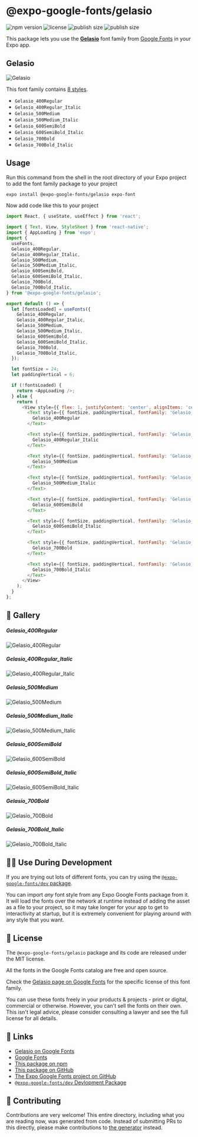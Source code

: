 # @expo-google-fonts/gelasio

![npm version](https://flat.badgen.net/npm/v/@expo-google-fonts/gelasio)
![license](https://flat.badgen.net/github/license/expo/google-fonts)
![publish size](https://flat.badgen.net/packagephobia/install/@expo-google-fonts/gelasio)
![publish size](https://flat.badgen.net/packagephobia/publish/@expo-google-fonts/gelasio)

This package lets you use the [**Gelasio**](https://fonts.google.com/specimen/Gelasio) font family from [Google Fonts](https://fonts.google.com/) in your Expo app.

## Gelasio

![Gelasio](./font-family.png)

This font family contains [8 styles](#-gallery).

- `Gelasio_400Regular`
- `Gelasio_400Regular_Italic`
- `Gelasio_500Medium`
- `Gelasio_500Medium_Italic`
- `Gelasio_600SemiBold`
- `Gelasio_600SemiBold_Italic`
- `Gelasio_700Bold`
- `Gelasio_700Bold_Italic`

## Usage

Run this command from the shell in the root directory of your Expo project to add the font family package to your project
```sh
expo install @expo-google-fonts/gelasio expo-font
```

Now add code like this to your project
```js
import React, { useState, useEffect } from 'react';

import { Text, View, StyleSheet } from 'react-native';
import { AppLoading } from 'expo';
import {
  useFonts,
  Gelasio_400Regular,
  Gelasio_400Regular_Italic,
  Gelasio_500Medium,
  Gelasio_500Medium_Italic,
  Gelasio_600SemiBold,
  Gelasio_600SemiBold_Italic,
  Gelasio_700Bold,
  Gelasio_700Bold_Italic,
} from '@expo-google-fonts/gelasio';

export default () => {
  let [fontsLoaded] = useFonts({
    Gelasio_400Regular,
    Gelasio_400Regular_Italic,
    Gelasio_500Medium,
    Gelasio_500Medium_Italic,
    Gelasio_600SemiBold,
    Gelasio_600SemiBold_Italic,
    Gelasio_700Bold,
    Gelasio_700Bold_Italic,
  });

  let fontSize = 24;
  let paddingVertical = 6;

  if (!fontsLoaded) {
    return <AppLoading />;
  } else {
    return (
      <View style={{ flex: 1, justifyContent: 'center', alignItems: 'center' }}>
        <Text style={{ fontSize, paddingVertical, fontFamily: 'Gelasio_400Regular' }}>
          Gelasio_400Regular
        </Text>

        <Text style={{ fontSize, paddingVertical, fontFamily: 'Gelasio_400Regular_Italic' }}>
          Gelasio_400Regular_Italic
        </Text>

        <Text style={{ fontSize, paddingVertical, fontFamily: 'Gelasio_500Medium' }}>
          Gelasio_500Medium
        </Text>

        <Text style={{ fontSize, paddingVertical, fontFamily: 'Gelasio_500Medium_Italic' }}>
          Gelasio_500Medium_Italic
        </Text>

        <Text style={{ fontSize, paddingVertical, fontFamily: 'Gelasio_600SemiBold' }}>
          Gelasio_600SemiBold
        </Text>

        <Text style={{ fontSize, paddingVertical, fontFamily: 'Gelasio_600SemiBold_Italic' }}>
          Gelasio_600SemiBold_Italic
        </Text>

        <Text style={{ fontSize, paddingVertical, fontFamily: 'Gelasio_700Bold' }}>
          Gelasio_700Bold
        </Text>

        <Text style={{ fontSize, paddingVertical, fontFamily: 'Gelasio_700Bold_Italic' }}>
          Gelasio_700Bold_Italic
        </Text>
      </View>
    );
  }
};

```

## 🔡 Gallery

##### Gelasio_400Regular
![Gelasio_400Regular](./Gelasio_400Regular.ttf.png)

##### Gelasio_400Regular_Italic
![Gelasio_400Regular_Italic](./Gelasio_400Regular_Italic.ttf.png)

##### Gelasio_500Medium
![Gelasio_500Medium](./Gelasio_500Medium.ttf.png)

##### Gelasio_500Medium_Italic
![Gelasio_500Medium_Italic](./Gelasio_500Medium_Italic.ttf.png)

##### Gelasio_600SemiBold
![Gelasio_600SemiBold](./Gelasio_600SemiBold.ttf.png)

##### Gelasio_600SemiBold_Italic
![Gelasio_600SemiBold_Italic](./Gelasio_600SemiBold_Italic.ttf.png)

##### Gelasio_700Bold
![Gelasio_700Bold](./Gelasio_700Bold.ttf.png)

##### Gelasio_700Bold_Italic
![Gelasio_700Bold_Italic](./Gelasio_700Bold_Italic.ttf.png)


## 👩‍💻 Use During Development

If you are trying out lots of different fonts, you can try using the [`@expo-google-fonts/dev` package](https://github.com/expo/google-fonts/tree/master/font-packages/dev#readme).

You can import *any* font style from any Expo Google Fonts package from it. It will load the fonts
over the network at runtime instead of adding the asset as a file to your project, so it may take longer
for your app to get to interactivity at startup, but it is extremely convenient
for playing around with any style that you want.

## 📖 License

The `@expo-google-fonts/gelasio` package and its code are released under the MIT license.

All the fonts in the Google Fonts catalog are free and open source.

Check the [Gelasio page on Google Fonts](https://fonts.google.com/specimen/Gelasio) for the specific license of this font family.

You can use these fonts freely in your products & projects - print or digital, commercial or otherwise. However, you can't sell the fonts on their own. This isn't legal advice, please consider consulting a lawyer and see the full license for all details.

## 🔗 Links

- [Gelasio on Google Fonts](https://fonts.google.com/specimen/Gelasio)
- [Google Fonts](https://fonts.google.com/)
- [This package on npm](https://www.npmjs.com/package/@expo-google-fonts/gelasio)
- [This package on GitHub](https://github.com/expo/google-fonts/tree/master/font-packages/gelasio)
- [The Expo Google Fonts project on GitHub](https://github.com/expo/google-fonts)
- [`@expo-google-fonts/dev` Devlopment Package](https://github.com/expo/google-fonts/tree/master/font-packages/dev)

## 🤝 Contributing

Contributions are very welcome! This entire directory, including what you are reading now, was generated from code. Instead of submitting PRs to this directly, please make contributions to [the generator](https://github.com/expo/google-fonts/tree/master/packages/generator) instead.

